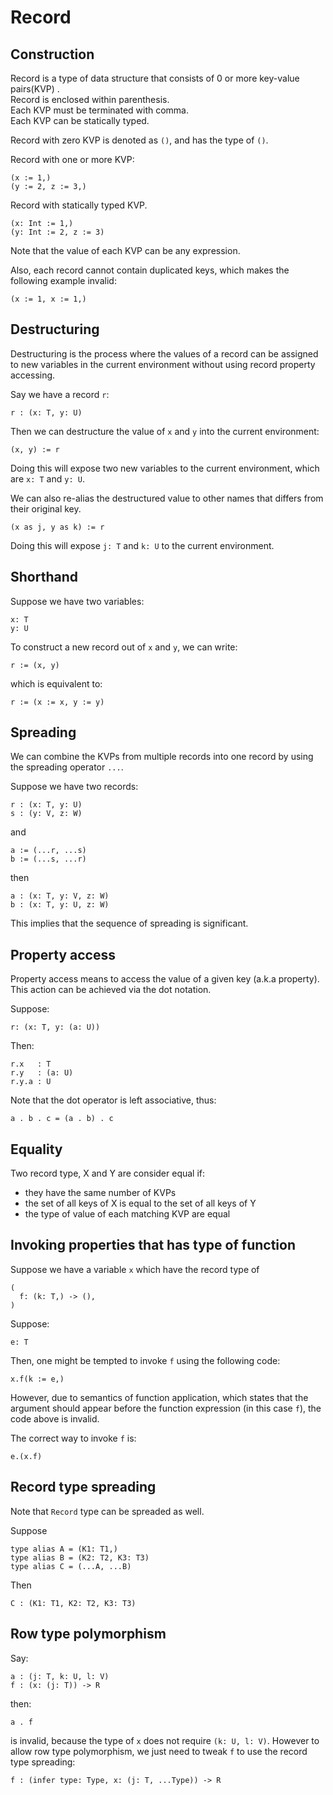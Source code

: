 # Record
## Construction
Record is a type of data structure that consists of 0 or more key-value pairs(KVP) .  
Record is enclosed within parenthesis.  
Each KVP must be terminated with comma.  
Each KVP can be statically typed.

Record with zero KVP is denoted as
`()`, and has the type of `()`.

Record with one or more KVP:
```
(x := 1,)
(y := 2, z := 3,)
```
Record with statically typed KVP.
```
(x: Int := 1,)
(y: Int := 2, z := 3)
```

Note that the value of each KVP can be any expression.

Also, each record cannot contain duplicated keys, which makes the following example invalid:
```
(x := 1, x := 1,)
```

## Destructuring
Destructuring is the process where the values of a record can be assigned to new variables in the current environment without using record property accessing.

Say we have a record `r`:
```
r : (x: T, y: U)
```
Then we can destructure the value of `x` and `y` into the current environment:
```
(x, y) := r
```
Doing this will expose two new variables to the current environment, which are `x: T` and `y: U`.

We can also re-alias the destructured value to other names that differs from their original key.

```
(x as j, y as k) := r
```
Doing this will expose `j: T` and `k: U` to the current environment.

## Shorthand
Suppose we have two variables:
```
x: T
y: U
```
To construct a new record out of `x` and `y`, we can write:
```
r := (x, y)
```
which is equivalent to:
```
r := (x := x, y := y)
```

## Spreading
We can combine the KVPs from multiple records into one record by using the spreading operator `...`.


Suppose we have two records:
```
r : (x: T, y: U)
s : (y: V, z: W)
```
and
```
a := (...r, ...s)
b := (...s, ...r)
```
then
```
a : (x: T, y: V, z: W)
b : (x: T, y: U, z: W)
```
This implies that the sequence of spreading is significant.

## Property access
Property access means to access the value of a given key (a.k.a property). This action can be achieved via the dot notation.

Suppose:
```
r: (x: T, y: (a: U))
```
Then:
```
r.x   : T
r.y   : (a: U)
r.y.a : U
```

Note that the dot operator is left associative, thus:
```
a . b . c = (a . b) . c
```


## Equality
Two record type, X and Y are consider equal if:
- they have the same number of KVPs
- the set of all keys of X is equal to the set of all keys of Y
- the type of value of each matching KVP are equal

## Invoking properties that has type of function
Suppose we have a variable `x` which have the record type of
```
(
  f: (k: T,) -> (),
)
```
Suppose:
```
e: T
```
Then, one might be tempted to invoke `f` using the following code:
```
x.f(k := e,)
```
However, due to semantics of function application, which states that the argument should appear before the function expression (in this case `f`), the code above is invalid.

The correct way to invoke `f` is:
```
e.(x.f)
```

## Record type spreading

Note that `Record` type can be spreaded as well.

Suppose
```
type alias A = (K1: T1,)
type alias B = (K2: T2, K3: T3)
type alias C = (...A, ...B)
```
Then
```
C : (K1: T1, K2: T2, K3: T3)
```

## Row type polymorphism
Say:
```
a : (j: T, k: U, l: V)
f : (x: (j: T)) -> R
```
then:
```
a . f
```
is invalid, because the type of `x` does not require `(k: U, l: V)`. However to allow row type polymorphism, we just need to tweak `f` to use the record type spreading:
```
f : (infer type: Type, x: (j: T, ...Type)) -> R
```
